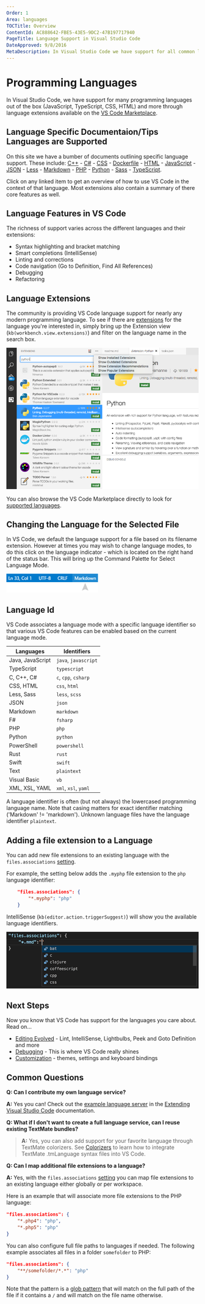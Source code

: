 ```yaml
---
Order: 1
Area: languages
TOCTitle: Overview
ContentId: AC888642-FBE5-43E5-9DC2-47B197717940
PageTitle: Language Support in Visual Studio Code
DateApproved: 9/8/2016
MetaDescription: In Visual Studio Code we have support for all common languages including smart code completion and debugging.
---
```


# Programming Languages

In Visual Studio Code, we have support for many programming languages out of the box (JavaScript, TypeScript, CSS, HTML) and more through language extensions available on the [VS Code Marketplace](https://marketplace.visualstudio.com/vscode/Languages).

<div class="marketplace-extensions-languages"></div>

## Language Specific Documentaion/Tips Languages are Supported

On this site we have a bumber of documents outlining specific language support.  These include: [C++](/docs/languages/cpp.md) - [C&#35;](/docs/languages/csharp.md) - [CSS](/docs/languages/css.md) - [Dockerfile](/docs/languages/dockerfile.md) - [HTML](/docs/languages/html.md) - [JavaScript](/docs/languages/javascript.md) - [JSON](/docs/languages/json.md) - [Less](/docs/languages/css.md) -
[Markdown](/docs/languages/markdown.md) - [PHP](/docs/languages/php.md) - [Python](/docs/languages/python.md) - [Sass](/docs/languages/css.md) - [TypeScript](/docs/languages/typescript.md).

Click on any linked item to get an overview of how to use VS Code in the context of that language.  Most extensions also contain a summary of there core features as well.

## Language Features in VS Code

The richness of support varies across the different languages and their extensions:

* Syntax highlighting and bracket matching
* Smart completions (IntelliSense)
* Linting and corrections
* Code navigation (Go to Definition, Find All References)
* Debugging
* Refactoring

## Language Extensions

The community is providing VS Code language support for nearly any modern programming language.  To see if there are [extensions](/docs/editor/extension-gallery.md) for the language you're interested in, simply bring up the Extension view (`kb(workbench.view.extensions)`) and filter on the language name in the search box.

![python extensions](images/overview/extensions-python.png)

You can also browse the VS Code Marketplace directly to look for [supported languages](https://marketplace.visualstudio.com/vscode/Languages).

## Changing the Language for the Selected File

In VS Code, we default the language support for a file based on its filename extension.  However at times you may wish to change language modes, to do this click on the language indicator - which is located on the right hand of the status bar.  This will bring up the Command Palette for Select Language Mode.

![Language Selector](images/overview/languageselect.png)

## Language Id

VS Code associates a language mode with a specific language identifier so that various VS Code features can be enabled based on the current language mode.

Languages | Identifiers
-------- | ----------
Java, JavaScript | `java`, `javascript`
TypeScript | `typescript`
C, C++, C# | `c`, `cpp`, `csharp`
CSS, HTML | `css`, `html`
Less, Sass | `less`, `scss`
JSON | `json`
Markdown | `markdown`
F# | `fsharp`
PHP | `php`
Python | `python`
PowerShell | `powershell`
Rust | `rust`
Swift | `swift`
Text | `plaintext`
Visual Basic | `vb`
XML, XSL, YAML | `xml`, `xsl`, `yaml`

A language identifier is often (but not always) the lowercased programming language name. Note that casing matters for exact identifier matching ('Markdown' != 'markdown'). Unknown language files have the language identifier `plaintext`.

## Adding a file extension to a Language

You can add new file extensions to an existing language with the `files.associations` [setting](/docs/customization/userandworkspace.md).

For example, the setting below adds the `.myphp` file extension to the `php` language identifier:

```json
    "files.associations": {
        "*.myphp": "php"
    }
```

IntelliSense (`kb(editor.action.triggerSuggest)`) will show you the available language identifiers.

![language id IntelliSense](images/overview/language-id-intellisense.png)

## Next Steps

Now you know that VS Code has support for the languages you care about. Read on...

* [Editing Evolved](/docs/editor/editingevolved.md) - Lint, IntelliSense, Lightbulbs, Peek and Goto Definition and more
* [Debugging](/docs/editor/debugging.md) - This is where VS Code really shines
* [Customization](/docs/customization/overview.md) - themes, settings and keyboard bindings

## Common Questions

**Q: Can I contribute my own language service?**

**A:** Yes you can! Check out the [example language server](/docs/extensions/example-language-server.md) in the [Extending Visual Studio Code](/docs/extensions/overview.md) documentation.

**Q: What if I don't want to create a full language service, can I reuse existing TextMate bundles?**

>**A:** Yes, you can also add support for your favorite language through TextMate colorizers.  See [Colorizers](/docs/customization/colorizer.md) to learn how to integrate TextMate .tmLanguage syntax files into VS Code. 

**Q: Can I map additional file extensions to a language?**

**A:** Yes, with the `files.associations` [setting](/docs/customization/userandworkspace.md) you can map file extensions to an existing language either globally or per workspace.

Here is an example that will associate more file extensions to the PHP language:

```json
"files.associations": {
    "*.php4": "php",
    "*.php5": "php"
}
```

You can also configure full file paths to languages if needed. The following example associates all files in a folder `somefolder` to PHP:

```json
"files.associations": {
    "**/somefolder/*.*": "php"
}
```

Note that the pattern is a [glob pattern](https://en.wikipedia.org/wiki/Glob_%28programming%29) that will match on the full path of the file if it contains a `/` and will match on the file name otherwise.
